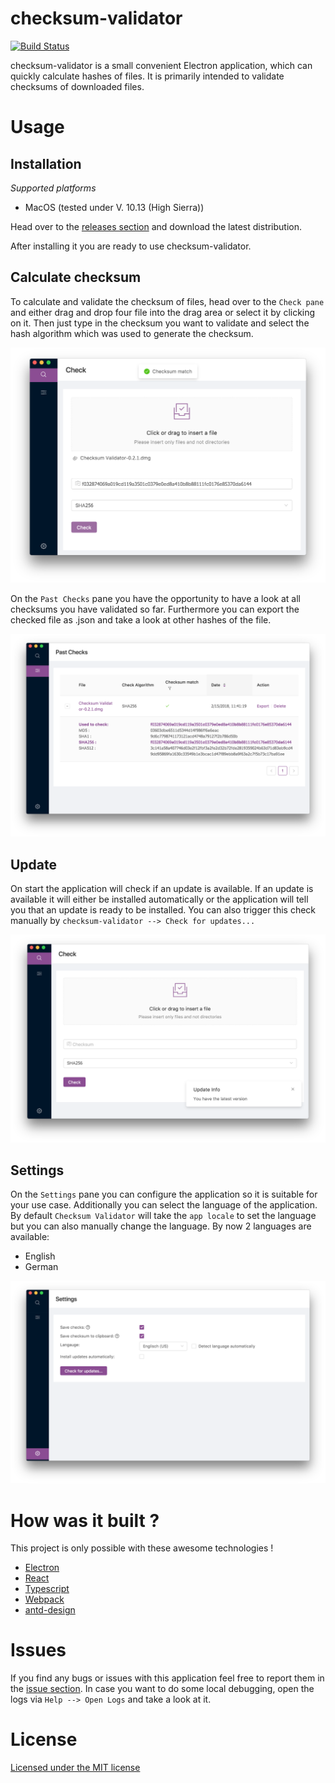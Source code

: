 # checksum-validator

[![Build Status](https://travis-ci.org/alexanderwe/checksum-validator.svg?branch=master)](https://travis-ci.org/alexanderwe/checksum-validator)

checksum-validator is a small convenient Electron application, which can quickly calculate hashes of files. It is primarily intended to validate checksums of downloaded files.

# Usage

## Installation

_Supported platforms_

* MacOS (tested under V. 10.13 (High Sierra))

Head over to the [releases section](https://github.com/alexanderwe/checksum-validator/releases) and download the latest distribution.

After installing it you are ready to use checksum-validator.

## Calculate checksum

To calculate and validate the checksum of files, head over to the `Check pane` and either drag and drop four file into the drag area or select it by clicking on it. Then just type in the checksum you want to validate and select the hash algorithm which was used to generate the checksum.

![img2](https://github.com/alexanderwe/checksum-validator/blob/master/.github/img/img2.png)

On the `Past Checks` pane you have the opportunity to have a look at all checksums you have validated so far. Furthermore you can export the checked file as .json and take a look at other hashes of the file.

![img3](https://github.com/alexanderwe/checksum-validator/blob/master/.github/img/img3.png)

## Update

On start the application will check if an update is available. If an update is available it will either be installed automatically or the application will tell you that an update is ready to be installed. You can also trigger this check manually by `checksum-validator --> Check for updates...`

![img1](https://github.com/alexanderwe/checksum-validator/blob/master/.github/img/img1.png)

## Settings

On the `Settings` pane you can configure the application so it is suitable for your use case.
Additionally you can select the language of the application. By default `Checksum Validator` will take the `app locale` to set the language but you can also manually change the language. By now 2 languages are available:

* English
* German

![img4](https://github.com/alexanderwe/checksum-validator/blob/master/.github/img/img4.png)

# How was it built ?

This project is only possible with these awesome technologies !

* [Electron](https://github.com/electron/electron)
* [React](https://github.com/facebook/react)
* [Typescript](https://github.com/Microsoft/TypeScript)
* [Webpack](https://github.com/webpack/webpack)
* [antd-design](https://github.com/ant-design/ant-design)

# Issues

If you find any bugs or issues with this application feel free to report them in the [issue section](https://github.com/alexanderwe/checksum-validator/issues).
In case you want to do some local debugging, open the logs via `Help --> Open Logs` and take a look at it.

# License

[Licensed under the MIT license](https://github.com/alexanderwe/checksum-validator/blob/master/LICENSE.md)
